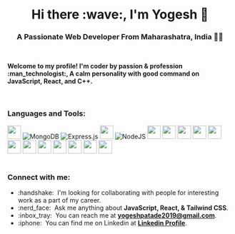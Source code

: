 <h1 align="center">Hi there :wave:, I'm Yogesh 🐼 </h1>

<h3 align="center">A Passionate Web Developer From Maharashatra, India 👨‍💻</h3>

<br/>
<p><strong>Welcome to my profile! I'm coder by passion & profession :man_technologist:, A calm personality with good command on JavaScript, React, and C++.</strong></p>
</br>

<h3 align="left">Languages and Tools:</h3>
<div align="left">
<a style="text-decoration:none">
  <img height="30" src="https://img.shields.io/badge/javascript-%23323330.svg?style=for-the-badge&logo=javascript&logoColor=%23F7DF1E" />
</a>
  <a style="text-decoration:none">
  <img alt="MongoDB" src="https://img.shields.io/badge/MongoDB-%234ea94b.svg?style=for-the-badge&logo=mongodb&logoColor=white"/>  
</a>
  <a style="text-decoration:none">
  <img alt="Express.js" src="https://img.shields.io/badge/express.js-%23404d59.svg?style=for-the-badge&logo=express&logoColor=%2361DAFB"/>
</a>
  <a style="text-decoration:none">
  <img height="30" src="https://img.shields.io/badge/react-%2320232a.svg?style=for-the-badge&logo=react&logoColor=%2361DAFB" />
</a>
  <a style="text-decoration:none">
  <img alt="NodeJS" src="https://img.shields.io/badge/node.js-%2343853D.svg?style=for-the-badge&logo=node-dot-js&logoColor=white"/> 
</a>
<a style="text-decoration:none">
  <img height="30" src="https://img.shields.io/badge/github-%2320232a?logo=github&logoColor=fff&style=for-the-badge" />
</a>
  <a style="text-decoration:none">
  <img height="30" src="https://img.shields.io/badge/Git-red?logo=git&logoColor=fff&style=for-the-badge" />
</a>
<a style="text-decoration:none">
  <img height="30" src="https://img.shields.io/badge/netlify-6DA55F?logo=netlify&logoColor=fff&style=for-the-badge" />
</a>
<a style="text-decoration:none">
  <img height="30" src="https://img.shields.io/badge/html5-red?logo=html5&logoColor=fff&style=for-the-badge" />
</a>
<a style="text-decoration:none">
  <img height="30" src="https://img.shields.io/badge/css3-blue?logo=css3&logoColor=fff&style=for-the-badge" />
</a>
  <a style="text-decoration:none">
  <img height="30" src="https://img.shields.io/badge/Tailwind_CSS-38B2AC?style=for-the-badge&logo=tailwind-css&logoColor=white" />
</a>
  <a style="text-decoration:none">
  <img height="30" src="https://img.shields.io/badge/C%2B%2B-00599C?style=for-the-badge&logo=c%2B%2B&logoColor=white" />
</a>
  <a style="text-decoration:none">
  <img height="30" src="https://img.shields.io/badge/Redux-593D88?style=for-the-badge&logo=redux&logoColor=white" />
</a>  
  <a style="text-decoration:none">
  <img height="30" src="https://img.shields.io/badge/Appwrite-F02E65?style=for-the-badge&logo=Appwrite&logoColor=black" />
</a> 
  <a style="text-decoration:none">
  <img height="30" src="https://img.shields.io/badge/React_Router-CA4245?style=for-the-badge&logo=react-router&logoColor=white" />
</a>
  <a style="text-decoration:none">
  <img height="30" src="https://img.shields.io/badge/Vite-B73BFE?style=for-the-badge&logo=vite&logoColor=FFD62E" />
</a>
  <a style="text-decoration:none">
  <img height="30" src="https://img.shields.io/badge/VSCode-0078D4?style=for-the-badge&logo=visual%20studio%20code&logoColor=white" />
</a>
</div>
</br>

<h3 align="left">Connect with me:</h3>
<ul>

<li>:handshake: &nbsp;I'm looking for collaborating with people for interesting work as a part of my career.</li>
<li>:nerd_face: &nbsp;Ask me anything about <strong>JavaScript, React, & Tailwind CSS</strong>.</li>
<li>:inbox_tray: &nbsp;You can reach me at <strong><a href="mailto:yogeshpatade2019@gmail.com">yogeshpatade2019@gmail.com</a></strong>.</li>
<li>:iphone: &nbsp;You can find me on Linkedin at <strong><a href="https://www.linkedin.com/in/yogeshpatade21">Linkedin Profile</a></strong>.</li>

</ul>




